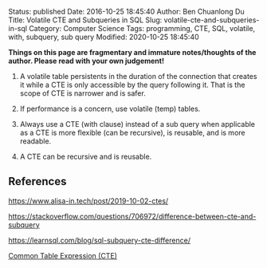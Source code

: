 Status: published
Date: 2016-10-25 18:45:40
Author: Ben Chuanlong Du
Title: Volatile CTE and Subqueries in SQL
Slug: volatile-cte-and-subqueries-in-sql
Category: Computer Science
Tags: programming, CTE, SQL, volatile, with, subquery, sub query
Modified: 2020-10-25 18:45:40

**Things on this page are fragmentary and immature notes/thoughts of the author. Please read with your own judgement!**

1. A volatile table persistents in the duration of the connection that creates it
    while a CTE is only accessible by the query following it.
    That is the scope of CTE is narrower and is safer.

1. If performance is a concern, use volatile (temp) tables.

2. Always use a CTE (with clause) instead of a sub query when applicable
    as a CTE is more flexible (can be recursive),
    is reusable,
    and is more readable.

3. A CTE can be recursive and is reusable.

## References

https://www.alisa-in.tech/post/2019-10-02-ctes/

https://stackoverflow.com/questions/706972/difference-between-cte-and-subquery

https://learnsql.com/blog/sql-subquery-cte-difference/

[Common Table Expression (CTE)](http://spark.apache.org/docs/latest/sql-ref-syntax-qry-select-cte.html)